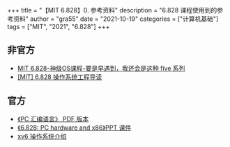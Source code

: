 +++
title = "【MIT 6.828】0. 参考资料"
description = "6.828 课程使用到的参考资料"
author = "gra55"
date = "2021-10-19"
categories = ["计算机基础"]
tags = ["MIT", "2021", "6.828"]
+++

## 非官方
+ [MIT 6.828-神级OS课程-要是早遇到，我还会是这种 five 系列](https://zhuanlan.zhihu.com/p/74028717)
+ [[MIT] 6.828 操作系统工程导读](https://zhuanlan.zhihu.com/p/368954250)

## 官方
+ [《PC 汇编语言》 PDF 版本](/file/pcasm-book.pdf)
+ [《6.828: PC hardware and x86》PPT 课件](/file/l-x86.pdf)
+ [xv6 操作系统介绍](/file/xv6-os-introduce.pdf)